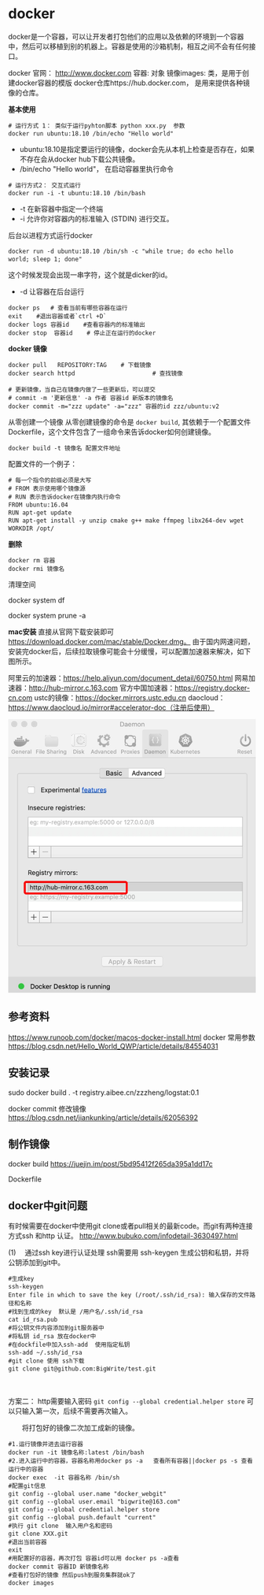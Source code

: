 # docker


docker是一个容器，可以让开发者打包他们的应用以及依赖的环境到一个容器中，然后可以移植到别的机器上。容器是使用的沙箱机制，相互之间不会有任何接口。

docker 官网： http://www.docker.com
容器:  对象
镜像images: 类，是用于创建docker容器的模版
docker仓库https://hub.docker.com， 是用来提供各种镜像的仓库。


**基本使用**

```
# 运行方式 1： 类似于运行pyhton脚本 python xxx.py  参数
docker run ubuntu:18.10 /bin/echo "Hello world"
```
* ubuntu:18.10是指定要运行的镜像，docker会先从本机上检查是否存在，如果不存在会从docker hub下载公共镜像。
*  /bin/echo "Hello world"， 在启动容器里执行命令

```
# 运行方式2： 交互式运行
docker run -i -t ubuntu:18.10 /bin/bash
```

* -t 在新容器中指定一个终端
* -i 允许你对容器内的标准输入 (STDIN) 进行交互。

后台以进程方式运行docker

```
docker run -d ubuntu:18.10 /bin/sh -c "while true; do echo hello world; sleep 1; done"
```
这个时候发现会出现一串字符，这个就是dicker的id。

* -d 让容器在后台运行

```
docker ps   # 查看当前有哪些容器在运行
exit    #退出容器或者`ctrl +D`
docker logs 容器id    #查看容器内的标准输出
docker stop  容器id    # 停止正在运行的docker
```


**docker 镜像**

```
docker pull   REPOSITORY:TAG    # 下载镜像
docker search httpd                      # 查找镜像

# 更新镜像，当自己在镜像内做了一些更新后，可以提交
# commit -m '更新信息' -a 作者 容器id 新版本的镜像名
docker commit -m="zzz update" -a="zzz" 容器的id zzz/ubuntu:v2
```

从零创建一个镜像
从零创建镜像的命令是 `docker build`, 其依赖于一个配置文件Dockerfile，这个文件包含了一组命令来告诉docker如何创建镜像。

`docker build -t 镜像名 配置文件地址`

配置文件的一个例子：

```
# 每一个指令的前缀必须是大写
# FROM 表示使用哪个镜像源
# RUN 表示告诉docker在镜像内执行命令
FROM ubuntu:16.04
RUN apt-get update
RUN apt-get install -y unzip cmake g++ make ffmpeg libx264-dev wget
WORKDIR /opt/
```

**删除**

```
docker rm 容器
docker rmi 镜像名
```


清理空间

docker system df

docker system prune -a


**mac安装**
直接从官网下载安装即可 https://download.docker.com/mac/stable/Docker.dmg。
由于国内网速问题，安装完docker后，后续拉取镜像可能会十分缓慢，可以配置加速器来解决，如下图所示。

阿里云的加速器：https://help.aliyun.com/document_detail/60750.html
网易加速器：http://hub-mirror.c.163.com
官方中国加速器：https://registry.docker-cn.com
ustc的镜像：https://docker.mirrors.ustc.edu.cn
daocloud：https://www.daocloud.io/mirror#accelerator-doc（注册后使用）


![](media/15665281146000/15665304699914.jpg)


## 参考资料
https://www.runoob.com/docker/macos-docker-install.html
docker 常用参数 https://blog.csdn.net/Hello_World_QWP/article/details/84554031




## 安装记录

sudo docker build . -t registry.aibee.cn/zzzheng/logstat:0.1



docker commit 修改镜像 https://blog.csdn.net/jiankunking/article/details/62056392



## 制作镜像

docker build
https://juejin.im/post/5bd95412f265da395a1dd17c


Dockerfile

## docker中git问题
有时候需要在docker中使用git clone或者pull相关的最新code。而git有两种连接方式ssh 和http 认证。
http://www.bubuko.com/infodetail-3630497.html

(1) 　通过ssh key进行认证处理
ssh需要用 ssh-keygen 生成公钥和私钥，并将公钥添加到git中。
```
#生成key 
ssh-keygen
Enter file in which to save the key (/root/.ssh/id_rsa): 输入保存的文件路径和名称
#找到生成的key  默认是 /用户名/.ssh/id_rsa
cat id_rsa.pub
#将公钥文件内容添加到git服务器中
#将私钥 id_rsa 放在docker中
#在dockfile中加入ssh-add  使用指定私钥
ssh-add ~/.ssh/id_rsa
#git clone 使用 ssh下载
git clone git@github.com:BigWrite/test.git
```
　　

方案二：
http需要输入密码 `git config --global credential.helper store` 可以只输入第一次，后续不需要再次输入。

　　将打包好的镜像二次加工成新的镜像。
```
#1.运行镜像并进去运行容器
docker run -it 镜像名称:latest /bin/bash
#2.进入运行中的容器，容器名称用docker ps -a   查看所有容器||docker ps -s 查看运行中的容器
docker exec  -it 容器名称 /bin/sh
#配置git信息
git config --global user.name "docker_webgit"
git config --global user.email "bigwrite@163.com"
git config --global credential.helper store
git config --global push.default "current"
#执行 git clone  输入用户名和密码
git clone XXX.git
#退出当前容器
exit
#用配置好的容器，再次打包 容器id可以用 docker ps -a查看
docker commit 容器ID 新镜像名称
#查看打包好的镜像 然后push到服务集群就ok了
docker images
```